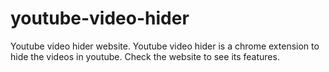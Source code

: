 # youtube-video-hider
Youtube video hider website.
Youtube video hider is a chrome extension to hide the videos in youtube.
Check the website to see its features.
